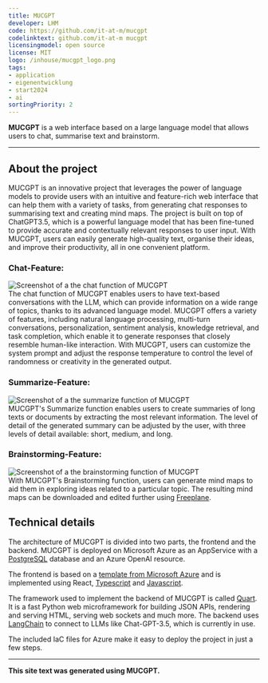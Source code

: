 ```yaml
---
title: MUCGPT
developer: LHM
code: https://github.com/it-at-m/mucgpt
codelinktext: github.com/it-at-m mucgpt
licensingmodel: open source
license: MIT
logo: /inhouse/mucgpt_logo.png
tags:
- application
- eigenentwicklung
- start2024
- ai
sortingPriority: 2
---
```

__MUCGPT__ is a web interface based on a large language model that allows users to chat, summarise text and brainstorm.

---

## About the project


MUCGPT is an innovative project that leverages the power of language models to provide users with an intuitive and feature-rich web interface that can help them with a variety of tasks, from generating chat responses to summarising text and creating mind maps. The project is built on top of ChatGPT3.5, which is a powerful language model that has been fine-tuned to provide accurate and contextually relevant responses to user input. With MUCGPT, users can easily generate high-quality text, organise their ideas, and improve their productivity, all in one convenient platform.  
### Chat-Feature:
![Screenshot of a the chat function of MUCGPT](/inhouse/mucgpt_chat.png)  
The chat function of MUCGPT enables users to have text-based conversations with the LLM, which can provide information on a wide range of topics, thanks to its advanced language model. MUCGPT offers a variety of features, including natural language processing, multi-turn conversations, personalization, sentiment analysis, knowledge retrieval, and task completion, which enable it to generate responses that closely resemble human-like interaction. With MUCGPT, users can customize the system prompt and adjust the response temperature to control the level of randomness or creativity in the generated output.  
### Summarize-Feature:
![Screenshot of a the summarize function of MUCGPT](/inhouse/mucgpt_summarize.png)  
MUCGPT's Summarize function enables users to create summaries of long texts or documents by extracting the most relevant information. The level of detail of the generated summary can be adjusted by the user, with three levels of detail available: short, medium, and long.  
### Brainstorming-Feature:
![Screenshot of a the brainstorming function of MUCGPT](/inhouse/mucgpt_chat.png)  
With MUCGPT's Brainstorming function, users can generate mind maps to aid them in exploring ideas related to a particular topic. The resulting mind maps can be downloaded and edited further using [Freeplane](freeplane).      


## Technical details

The architecture of MUCGPT is divided into two parts, the frontend and the backend. MUCGPT is deployed on Microsoft Azure as an AppService with a [PostgreSQL](postgresql) database and an Azure OpenAI resource.

The frontend is based on a [template from Microsoft Azure](https://github.com/Azure-Samples/azure-search-openai-demo) and is implemented using React, [Typescript](typescript) and [Javascript](javascript).

The framework used to implement the backend of MUCGPT is called [Quart](quart). It is a fast Python web microframework for building JSON APIs, rendering and serving HTML, serving web sockets and much more. The backend uses [LangChain](langchain) to connect to LLMs like Chat-GPT-3.5, which is currently in use.  

The included IaC files for Azure make it easy to deploy the project in just a few steps.

---
__This site text was generated using MUCGPT.__
